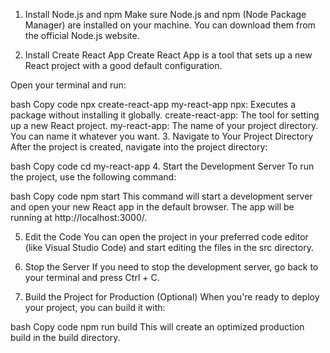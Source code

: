 1. Install Node.js and npm
Make sure Node.js and npm (Node Package Manager) are installed on your machine. You can download them from the official Node.js website.

2. Install Create React App
Create React App is a tool that sets up a new React project with a good default configuration.

Open your terminal and run:

bash
Copy code
npx create-react-app my-react-app
npx: Executes a package without installing it globally.
create-react-app: The tool for setting up a new React project.
my-react-app: The name of your project directory. You can name it whatever you want.
3. Navigate to Your Project Directory
After the project is created, navigate into the project directory:

bash
Copy code
cd my-react-app
4. Start the Development Server
To run the project, use the following command:

bash
Copy code
npm start
This command will start a development server and open your new React app in the default browser. The app will be running at http://localhost:3000/.

5. Edit the Code
You can open the project in your preferred code editor (like Visual Studio Code) and start editing the files in the src directory.

6. Stop the Server
If you need to stop the development server, go back to your terminal and press Ctrl + C.

7. Build the Project for Production (Optional)
When you're ready to deploy your project, you can build it with:

bash
Copy code
npm run build
This will create an optimized production build in the build directory.
